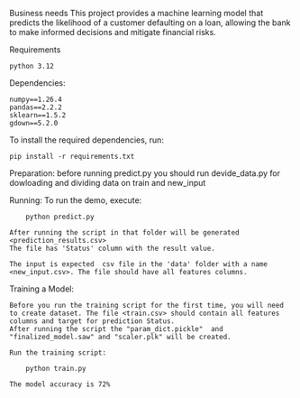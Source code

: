 Business needs
    This project provides a machine learning model that predicts the likelihood of a customer defaulting on a loan, allowing the bank to make informed decisions and mitigate financial risks.
    
Requirements

    python 3.12

Dependencies:

    numpy==1.26.4
    pandas==2.2.2
    sklearn==1.5.2
    gdown==5.2.0

To install the required dependencies, run:

    pip install -r requirements.txt
    
Preparation:
    before running predict.py you should run devide_data.py for dowloading and  dividing data on train and new_input

Running:
    To run the demo, execute:

        python predict.py 

    After running the script in that folder will be generated <prediction_results.csv> 
    The file has 'Status' column with the result value.

    The input is expected  csv file in the 'data' folder with a name <new_input.csv>. The file should have all features columns. 

Training a Model:

    Before you run the training script for the first time, you will need to create dataset. The file <train.csv> should contain all features columns and target for prediction Status.
    After running the script the "param_dict.pickle"  and "finalized_model.saw" and "scaler.plk" will be created.

    Run the training script:
    
        python train.py
 
    The model accuracy is 72%